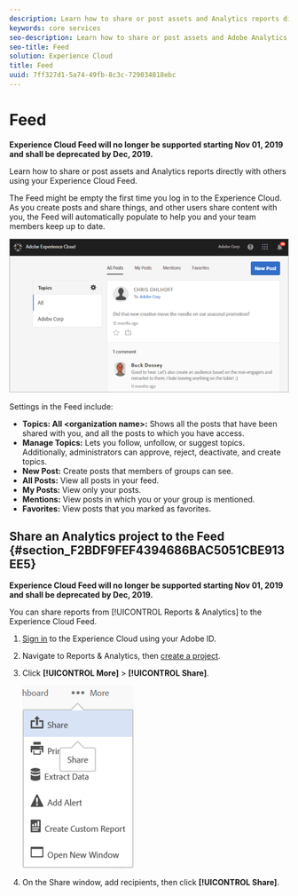 ```yaml
---
description: Learn how to share or post assets and Analytics reports directly with others using your Experience Cloud Feed.
keywords: core services
seo-description: Learn how to share or post assets and Adobe Analytics reports directly with others using your Experience Cloud Feed.
seo-title: Feed
solution: Experience Cloud
title: Feed
uuid: 7ff327d1-5a74-49fb-8c3c-729034818ebc
---
```


# Feed

**Experience Cloud Feed will no longer be supported starting Nov 01, 2019 and shall be deprecated by Dec, 2019.**

Learn how to share or post assets and Analytics reports directly with others using your Experience Cloud Feed.

The Feed might be empty the first time you log in to the Experience Cloud. As you create posts and share things, and other users share content with you, the Feed will automatically populate to help you and your team members keep up to date. 

![](assets/posts.png) 

Settings in the Feed include: 

* **Topics: All \<organization name\>:** Shows all the posts that have been shared with you, and all the posts to which you have access.
* **Manage Topics:** Lets you follow, unfollow, or suggest topics. Additionally, administrators can approve, reject, deactivate, and create topics.
* **New Post:** Create posts that members of groups can see.
* **All Posts:** View all posts in your feed.
* **My Posts:** View only your posts.
* **Mentions:** View posts in which you or your group is mentioned.
* **Favorites:** View posts that you marked as favorites.

## Share an Analytics project to the Feed {#section_F2BDF9FEF4394686BAC5051CBE913EE5}

**Experience Cloud Feed will no longer be supported starting Nov 01, 2019 and shall be deprecated by Dec, 2019.**

You can share reports from [!UICONTROL Reports & Analytics] to the Experience Cloud Feed. 

1. [Sign in](admin-getting-started/getting-started-experience-cloud.md#topic_AC564B6795334DE39359ADD87F52F2E0) to the Experience Cloud using your Adobe ID. 

1. Navigate to Reports & Analytics, then [create a project](https://docs.adobe.com/content/help/en/analytics/analyze/analysis-workspace/build-workspace-project/freeform-overview.html). 

1. Click **[!UICONTROL More]** > **[!UICONTROL Share]**. 

   ![](assets/share_report.png) 

1. On the Share window, add recipients, then click **[!UICONTROL Share]**. 
